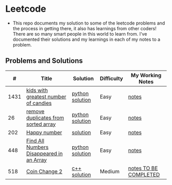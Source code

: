 # Leetcode
- This repo documents my solution to some of the leetcode problems and the process in getting there, it also has learnings from other coders! There are so many smart people in this world to learn from. I've documented their solutions and my learnings in each of my notes to a problem.


<!-- 
- FORMATTING SOURCE: https://github.com/haoel/leetcode
-->

## <span id="01"> Problems and Solutions </span>
| # | Title | Solution | Difficulty | My Working Notes |
|---| ----- | -------- | ---------- | ---------------- |
|1431| [kids with greatest number of candies](https://leetcode.com/problems/kids-with-the-greatest-number-of-candies/)| [python solution](https://github.com/lilyyanglt/leetcode/blob/master/solutions/python/1431_kidWithGreatestNumberOfCandies.py) | Easy | [notes](https://github.com/lilyyanglt/leetcode/blob/master/notes/1431.md) |
|26| [remove duplicates from sorted array](https://leetcode.com/problems/remove-duplicates-from-sorted-array/)| [python solution](https://github.com/lilyyanglt/leetcode/blob/master/solutions/python/26_removeDuplicatesFromSortedArray.py)| Easy | [notes](https://github.com/lilyyanglt/leetcode/blob/master/notes/26.md) |
|202| [Happy number](https://leetcode.com/problems/happy-number/) | [solution](https://github.com/lilyyanglt/leetcode/blob/master/solutions/python/202_happyNumber.py) | Easy | [notes](https://github.com/lilyyanglt/leetcode/blob/master/notes/202.md) |
| 448 | [Find All Numbers Disappeared in an Array](https://leetcode.com/problems/find-all-numbers-disappeared-in-an-array/) | [python solution]() | Easy | [notes]()
| 518 | [Coin Change 2](https://leetcode.com/problems/coin-change-2/) | [c++ solution]() | Medium | [notes TO BE COMPLETED]()



